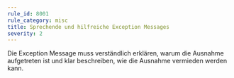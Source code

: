```yaml
---
rule_id: 8001
rule_category: misc
title: Sprechende und hilfreiche Exception Messages
severity: 2
---
```

Die Exception Message muss verständlich erklären, warum die Ausnahme aufgetreten ist und klar beschreiben, wie die Ausnahme vermieden werden kann.
